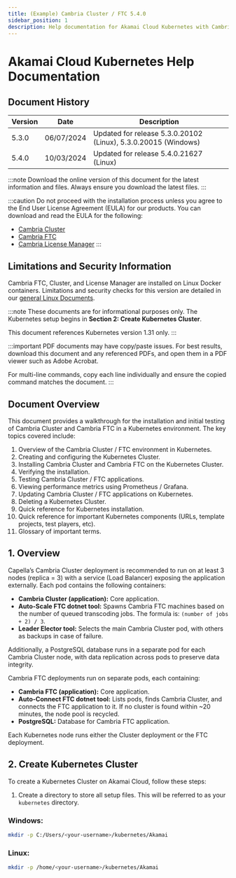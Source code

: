 ```yaml
---
title: (Example) Cambria Cluster / FTC 5.4.0
sidebar_position: 1
description: Help documentation for Akamai Cloud Kubernetes with Cambria Cluster and FTC 5.4.0.
---
```


# Akamai Cloud Kubernetes Help Documentation

## Document History

| Version | Date       | Description                                                                 |
|---------|------------|-----------------------------------------------------------------------------|
| 5.3.0   | 06/07/2024 | Updated for release 5.3.0.20102 (Linux), 5.3.0.20015 (Windows)              |
| 5.4.0   | 10/03/2024 | Updated for release 5.4.0.21627 (Linux)                                    |

:::note
Download the online version of this document for the latest information and files. Always ensure you download the latest files.
:::

:::caution
Do not proceed with the installation process unless you agree to the End User License Agreement (EULA) for our products. You can download and read the EULA for the following:

- [Cambria Cluster](https://www.dropbox.com/s/oemlax63aatjjiw/EULA_Cluster.pdf?dl=0)
- [Cambria FTC](https://www.dropbox.com/s/ualv9usxsowh6m2/EULA_FTC.pdf?dl=0)
- [Cambria License Manager](https://www.dropbox.com/s/1wg7ee7a59kzi8h/EULA_Cambria_License_Manager.pdf?dl=0)
:::

## Limitations and Security Information

Cambria FTC, Cluster, and License Manager are installed on Linux Docker containers. Limitations and security checks for this version are detailed in our [general Linux Documents](https://www.dropbox.com/scl/fi/scur4u2gquntj08p50bqf/Linux_Cambria_Cluster_and_FTC_5_4_0_Guide.pdf?rlkey=swowq9u34pz640uo227dtqbnp).

:::note
These documents are for informational purposes only. The Kubernetes setup begins in **Section 2: Create Kubernetes Cluster**.

This document references Kubernetes version 1.31 only.
:::

:::important
PDF documents may have copy/paste issues. For best results, download this document and any referenced PDFs, and open them in a PDF viewer such as Adobe Acrobat.

For multi-line commands, copy each line individually and ensure the copied command matches the document.
:::

## Document Overview

This document provides a walkthrough for the installation and initial testing of Cambria Cluster and Cambria FTC in a Kubernetes environment. The key topics covered include:

1. Overview of the Cambria Cluster / FTC environment in Kubernetes.
2. Creating and configuring the Kubernetes Cluster.
3. Installing Cambria Cluster and Cambria FTC on the Kubernetes Cluster.
4. Verifying the installation.
5. Testing Cambria Cluster / FTC applications.
6. Viewing performance metrics using Prometheus / Grafana.
7. Updating Cambria Cluster / FTC applications on Kubernetes.
8. Deleting a Kubernetes Cluster.
9. Quick reference for Kubernetes installation.
10. Quick reference for important Kubernetes components (URLs, template projects, test players, etc).
11. Glossary of important terms.

## 1. Overview

Capella’s Cambria Cluster deployment is recommended to run on at least 3 nodes (replica = 3) with a service (Load Balancer) exposing the application externally. Each pod contains the following containers:

- **Cambria Cluster (application):** Core application.
- **Auto-Scale FTC dotnet tool:** Spawns Cambria FTC machines based on the number of queued transcoding jobs. The formula is: `(number of jobs + 2) / 3`.
- **Leader Elector tool:** Selects the main Cambria Cluster pod, with others as backups in case of failure.

Additionally, a PostgreSQL database runs in a separate pod for each Cambria Cluster node, with data replication across pods to preserve data integrity.

Cambria FTC deployments run on separate pods, each containing:

- **Cambria FTC (application):** Core application.
- **Auto-Connect FTC dotnet tool:** Lists pods, finds Cambria Cluster, and connects the FTC application to it. If no cluster is found within ~20 minutes, the node pool is recycled.
- **PostgreSQL:** Database for Cambria FTC application.

Each Kubernetes node runs either the Cluster deployment or the FTC deployment.

## 2. Create Kubernetes Cluster

To create a Kubernetes Cluster on Akamai Cloud, follow these steps:

1. Create a directory to store all setup files. This will be referred to as your `kubernetes` directory.

### Windows:
```bash
mkdir -p C:/Users/<your-username>/kubernetes/Akamai
```

### Linux:
```bash
mkdir -p /home/<your-username>/kubernetes/Akamai

